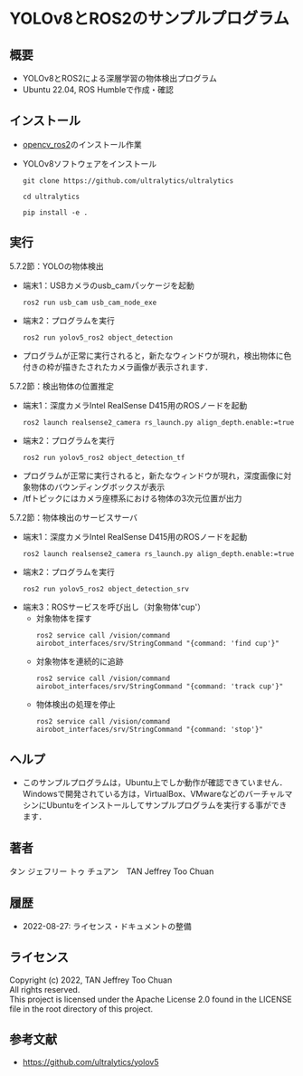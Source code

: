 # YOLOv8とROS2のサンプルプログラム

## 概要

- YOLOv8とROS2による深層学習の物体検出プログラム
- Ubuntu 22.04, ROS Humbleで作成・確認

## インストール

- [opencv_ros2](../opencv_ros2/README.md)のインストール作業

- YOLOv8ソフトウェアをインストール
  ```
  git clone https://github.com/ultralytics/ultralytics
  
  cd ultralytics
  
  pip install -e .
  ```

## 実行

5.7.2節：YOLOの物体検出
- 端末1：USBカメラのusb_camパッケージを起動
  ```
  ros2 run usb_cam usb_cam_node_exe
  ```
- 端末2：プログラムを実行
  ```
  ros2 run yolov5_ros2 object_detection
  ```
- プログラムが正常に実行されると，新たなウィンドウが現れ，検出物体に色付きの枠が描きたされたカメラ画像が表示されます．

5.7.2節：検出物体の位置推定
- 端末1：深度カメラIntel RealSense D415用のROSノードを起動
  ```
  ros2 launch realsense2_camera rs_launch.py align_depth.enable:=true
  ```
- 端末2：プログラムを実行
  ```
  ros2 run yolov5_ros2 object_detection_tf
  ```
- プログラムが正常に実行されると，新たなウィンドウが現れ，深度画像に対象物体のバウンディングボックスが表示
- /tfトピックにはカメラ座標系における物体の3次元位置が出力

5.7.2節：物体検出のサービスサーバ
- 端末1：深度カメラIntel RealSense D415用のROSノードを起動
  ```
  ros2 launch realsense2_camera rs_launch.py align_depth.enable:=true
  ```
- 端末2：プログラムを実行
  ```
  ros2 run yolov5_ros2 object_detection_srv
  ```
- 端末3：ROSサービスを呼び出し（対象物体'cup'）
  - 対象物体を探す
    ```
    ros2 service call /vision/command airobot_interfaces/srv/StringCommand "{command: 'find cup'}"
    ```
  - 対象物体を連続的に追跡
    ```
    ros2 service call /vision/command airobot_interfaces/srv/StringCommand "{command: 'track cup'}"
    ```
  - 物体検出の処理を停止
    ```
    ros2 service call /vision/command airobot_interfaces/srv/StringCommand "{command: 'stop'}"
    ```

## ヘルプ

- このサンプルプログラムは，Ubuntu上でしか動作が確認できていません．Windowsで開発されている方は，VirtualBox、VMwareなどのバーチャルマシンにUbuntuをインストールしてサンプルプログラムを実行する事ができます．

## 著者

タン ジェフリー トゥ チュアン　TAN Jeffrey Too Chuan

## 履歴

- 2022-08-27: ライセンス・ドキュメントの整備

## ライセンス

Copyright (c) 2022, TAN Jeffrey Too Chuan  
All rights reserved.  
This project is licensed under the Apache License 2.0 found in the LICENSE file in the root directory of this project.

## 参考文献

- https://github.com/ultralytics/yolov5
